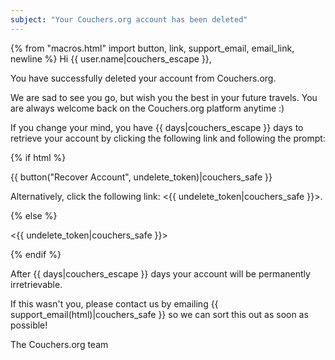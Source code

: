 ```yaml
---
subject: "Your Couchers.org account has been deleted"
---
```


{% from "macros.html" import button, link, support_email, email_link, newline %}
Hi {{ user.name|couchers_escape }},

You have successfully deleted your account from Couchers.org.

We are sad to see you go, but wish you the best in your future travels. You are always welcome back on the Couchers.org platform anytime :)

If you change your mind, you have {{ days|couchers_escape }} days to retrieve your account by clicking the following link and following the prompt:

{% if html %}

{{ button("Recover Account", undelete_token)|couchers_safe }}

Alternatively, click the following link: <{{ undelete_token|couchers_safe }}>.

{% else %}

<{{ undelete_token|couchers_safe }}>

{% endif %}

After {{ days|couchers_escape }} days your account will be permanently irretrievable.


If this wasn't you, please contact us by emailing {{ support_email(html)|couchers_safe }} so we can sort this out as soon as possible!

The Couchers.org team
